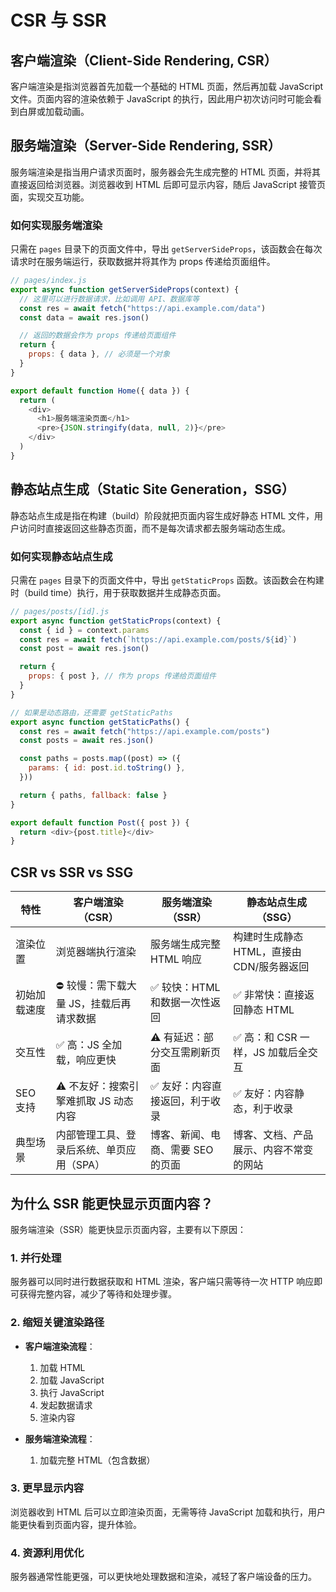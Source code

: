 # CSR 与 SSR

## 客户端渲染（Client-Side Rendering, CSR）

客户端渲染是指浏览器首先加载一个基础的 HTML 页面，然后再加载 JavaScript 文件。页面内容的渲染依赖于 JavaScript 的执行，因此用户初次访问时可能会看到白屏或加载动画。

## 服务端渲染（Server-Side Rendering, SSR）

服务端渲染是指当用户请求页面时，服务器会先生成完整的 HTML 页面，并将其直接返回给浏览器。浏览器收到 HTML 后即可显示内容，随后 JavaScript 接管页面，实现交互功能。

### 如何实现服务端渲染

只需在 `pages` 目录下的页面文件中，导出 `getServerSideProps`，该函数会在每次请求时在服务端运行，获取数据并将其作为 props 传递给页面组件。

```js
// pages/index.js
export async function getServerSideProps(context) {
  // 这里可以进行数据请求，比如调用 API、数据库等
  const res = await fetch("https://api.example.com/data")
  const data = await res.json()

  // 返回的数据会作为 props 传递给页面组件
  return {
    props: { data }, // 必须是一个对象
  }
}

export default function Home({ data }) {
  return (
    <div>
      <h1>服务端渲染页面</h1>
      <pre>{JSON.stringify(data, null, 2)}</pre>
    </div>
  )
}
```

## 静态站点生成（Static Site Generation，SSG）

静态站点生成是指在构建（build）阶段就把页面内容生成好静态 HTML 文件，用户访问时直接返回这些静态页面，而不是每次请求都去服务端动态生成。

### 如何实现静态站点生成

只需在 `pages` 目录下的页面文件中，导出 `getStaticProps` 函数。该函数会在构建时（build time）执行，用于获取数据并生成静态页面。

```js
// pages/posts/[id].js
export async function getStaticProps(context) {
  const { id } = context.params
  const res = await fetch(`https://api.example.com/posts/${id}`)
  const post = await res.json()

  return {
    props: { post }, // 作为 props 传递给页面组件
  }
}

// 如果是动态路由，还需要 getStaticPaths
export async function getStaticPaths() {
  const res = await fetch("https://api.example.com/posts")
  const posts = await res.json()

  const paths = posts.map((post) => ({
    params: { id: post.id.toString() },
  }))

  return { paths, fallback: false }
}

export default function Post({ post }) {
  return <div>{post.title}</div>
}
```

## CSR vs SSR vs SSG

| 特性         | 客户端渲染（CSR）                         | 服务端渲染（SSR）                 | 静态站点生成（SSG）                        |
| ------------ | ----------------------------------------- | --------------------------------- | ------------------------------------------ |
| 渲染位置     | 浏览器端执行渲染                          | 服务端生成完整 HTML 响应          | 构建时生成静态 HTML，直接由 CDN/服务器返回 |
| 初始加载速度 | ⛔ 较慢：需下载大量 JS，挂载后再请求数据  | ✅ 较快：HTML 和数据一次性返回    | ✅ 非常快：直接返回静态 HTML               |
| 交互性       | ✅ 高：JS 全加载，响应更快                | ⚠️ 有延迟：部分交互需刷新页面     | ✅ 高：和 CSR 一样，JS 加载后全交互        |
| SEO 支持     | ⚠️ 不友好：搜索引擎难抓取 JS 动态内容     | ✅ 友好：内容直接返回，利于收录   | ✅ 友好：内容静态，利于收录                |
| 典型场景     | 内部管理工具、登录后系统、单页应用（SPA） | 博客、新闻、电商、需要 SEO 的页面 | 博客、文档、产品展示、内容不常变的网站     |

## 为什么 SSR 能更快显示页面内容？

服务端渲染（SSR）能更快显示页面内容，主要有以下原因：

### 1. 并行处理

服务器可以同时进行数据获取和 HTML 渲染，客户端只需等待一次 HTTP 响应即可获得完整内容，减少了等待和处理步骤。

### 2. 缩短关键渲染路径

- **客户端渲染流程**：

  1. 加载 HTML
  2. 加载 JavaScript
  3. 执行 JavaScript
  4. 发起数据请求
  5. 渲染内容

- **服务端渲染流程**：
  1. 加载完整 HTML（包含数据）

### 3. 更早显示内容

浏览器收到 HTML 后可以立即渲染页面，无需等待 JavaScript 加载和执行，用户能更快看到页面内容，提升体验。

### 4. 资源利用优化

服务器通常性能更强，可以更快地处理数据和渲染，减轻了客户端设备的压力。
